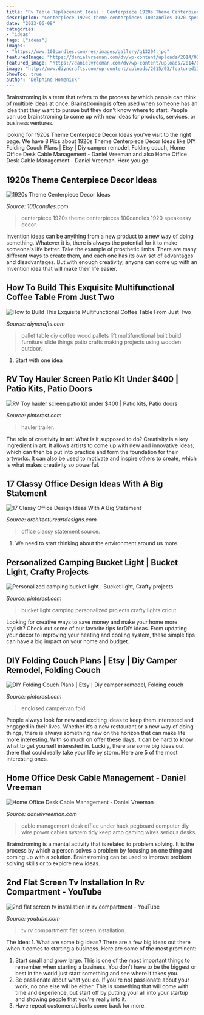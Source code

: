 ```yaml
---
title: "Rv Table Replacement Ideas : Centerpiece 1920s Theme Centerpieces 100candles 1920 Speakeasy Decor"
description: "Centerpiece 1920s theme centerpieces 100candles 1920 speakeasy decor"
date: "2023-06-08"
categories:
- "ideas"
tags: ["ideas"]
images:
- "https://www.100candles.com/res/images/gallery/g13294.jpg"
featuredImage: "https://danielvreeman.com/dv/wp-content/uploads/2014/02/under-desk-cable-management-1.jpg"
featured_image: "https://danielvreeman.com/dv/wp-content/uploads/2014/02/under-desk-cable-management-1.jpg"
image: "http://www.diyncrafts.com/wp-content/uploads/2015/03/featured11.jpg"
ShowToc: true
author: "Delphine Homenick"
---
```



Brainstroming is a term that refers to the process by which people can think of multiple ideas at once. Brainstroming is often used when someone has an idea that they want to pursue but they don't know where to start. People can use brainstroming to come up with new ideas for products, services, or business ventures.

	

		
looking for 1920s Theme Centerpiece Decor Ideas you've visit to the right page. We have 8 Pics about 1920s Theme Centerpiece Decor Ideas like DIY Folding Couch Plans | Etsy | Diy camper remodel, Folding couch, Home Office Desk Cable Management - Daniel Vreeman and also Home Office Desk Cable Management - Daniel Vreeman. Here you go:
		
    
## 1920s Theme Centerpiece Decor Ideas

<img loading=lazy src="https://www.100candles.com/res/images/gallery/g13294.jpg" onerror="this.onerror=null;this.src='https://tse2.mm.bing.net/th?id=OIP.prqwQLGGyyLi44EiYI7TjwHaLH&amp;pid=15.1';" alt="1920s Theme Centerpiece Decor Ideas">

_Source: 100candles.com_

>centerpiece 1920s theme centerpieces 100candles 1920 speakeasy decor. 

	

Invention ideas can be anything from a new product to a new way of doing something. Whatever it is, there is always the potential for it to make someone's life better. Take the example of prosthetic limbs. There are many different ways to create them, and each one has its own set of advantages and disadvantages. But with enough creativity, anyone can come up with an Invention idea that will make their life easier.

    
## How To Build This Exquisite Multifunctional Coffee Table From Just Two

<img loading=lazy src="http://www.diyncrafts.com/wp-content/uploads/2015/03/featured11.jpg" onerror="this.onerror=null;this.src='https://tse3.mm.bing.net/th?id=OIP.7AQoQea1TkYOpA7vJ0jljAHaD4&amp;pid=15.1';" alt="How to Build This Exquisite Multifunctional Coffee Table From Just Two">

_Source: diyncrafts.com_

>pallet table diy coffee wood pallets lift multifunctional built build furniture slide things patio crafts making projects using wooden outdoor. 

	

 1. Start with one idea

    
## RV Toy Hauler Screen Patio Kit Under $400 | Patio Kits, Patio Doors

<img loading=lazy src="https://i.pinimg.com/736x/86/a4/24/86a424a6d036c4dc16818065d061f4a9.jpg" onerror="this.onerror=null;this.src='https://tse3.mm.bing.net/th?id=OIP.OKIP1afoeAYw3d4Kgqj8PAHaEK&amp;pid=15.1';" alt="RV Toy hauler screen patio kit under $400 | Patio kits, Patio doors">

_Source: pinterest.com_

>hauler trailer. 

	

The role of creativity in art: What is it supposed to do?
Creativity is a key ingredient in art. It allows artists to come up with new and innovative ideas, which can then be put into practice and form the foundation for their artworks. It can also be used to motivate and inspire others to create, which is what makes creativity so powerful.

    
## 17 Classy Office Design Ideas With A Big Statement

<img loading=lazy src="http://www.architectureartdesigns.com/wp-content/uploads/2015/04/835-630x394.jpg" onerror="this.onerror=null;this.src='https://tse3.mm.bing.net/th?id=OIP.5Pt8suKygLJJRH3uk0BAOQHaEo&amp;pid=15.1';" alt="17 Classy Office Design Ideas With A Big Statement">

_Source: architectureartdesigns.com_

>office classy statement source. 

	

1. We need to start thinking about the environment around us more.

    
## Personalized Camping Bucket Light | Bucket Light, Crafty Projects

<img loading=lazy src="https://i.pinimg.com/originals/66/23/7c/66237c3b89ea74b54b7f4797f29232af.png" onerror="this.onerror=null;this.src='https://tse1.mm.bing.net/th?id=OIP.F28fe3EqYX5See5RWp2f-AHaNK&amp;pid=15.1';" alt="Personalized camping bucket light | Bucket light, Crafty projects">

_Source: pinterest.com_

>bucket light camping personalized projects crafty lights cricut. 

	

Looking for creative ways to save money and make your home more stylish? Check out some of our favorite tips forDIY ideas. From updating your décor to improving your heating and cooling system, these simple tips can have a big impact on your home and budget.

    
## DIY Folding Couch Plans | Etsy | Diy Camper Remodel, Folding Couch

<img loading=lazy src="https://i.pinimg.com/736x/55/13/08/551308657b5502c5f7c4ffe6bb4a33f2.jpg" onerror="this.onerror=null;this.src='https://tse2.mm.bing.net/th?id=OIP.Jcp0iTd4J66qE8JjnrvtrwHaHa&amp;pid=15.1';" alt="DIY Folding Couch Plans | Etsy | Diy camper remodel, Folding couch">

_Source: pinterest.com_

>enclosed campervan fold. 

	

People always look for new and exciting ideas to keep them interested and engaged in their lives. Whether it’s a new restaurant or a new way of doing things, there is always something new on the horizon that can make life more interesting. With so much on offer these days, it can be hard to know what to get yourself interested in. Luckily, there are some big ideas out there that could really take your life by storm. Here are 5 of the most interesting ones.

    
## Home Office Desk Cable Management - Daniel Vreeman

<img loading=lazy src="https://danielvreeman.com/dv/wp-content/uploads/2014/02/under-desk-cable-management-1.jpg" onerror="this.onerror=null;this.src='https://tse3.mm.bing.net/th?id=OIP.RDrrFAq9hgsv0w5HOjU9BwHaEK&amp;pid=15.1';" alt="Home Office Desk Cable Management - Daniel Vreeman">

_Source: danielvreeman.com_

>cable management desk office under hack pegboard computer diy wire power cables system tidy keep amp gaming wires serious desks. 

	

Brainstroming is a mental activity that is related to problem solving. It is the process by which a person solves a problem by focusing on one thing and coming up with a solution. Brainstroming can be used to improve problem solving skills or to explore new ideas.

    
## 2nd Flat Screen Tv Installation In Rv Compartment - YouTube

<img loading=lazy src="https://i.ytimg.com/vi/UzLBffF_Jfg/maxresdefault.jpg" onerror="this.onerror=null;this.src='https://tse3.mm.bing.net/th?id=OIP.KAe8xujq0kq7avm32BeOmQHaEK&amp;pid=15.1';" alt="2nd flat screen tv installation in rv compartment - YouTube">

_Source: youtube.com_

>tv rv compartment flat screen installation. 

	

The Idea: 1. What are some big ideas?
There are a few big ideas out there when it comes to starting a business. Here are some of the most prominent:
1. Start small and grow large. This is one of the most important things to remember when starting a business. You don't have to be the biggest or best in the world just start something and see where it takes you.
2. Be passionate about what you do. If you're not passionate about your work, no one else will be either. This is something that will come with time and experience, but start off by putting your all into your startup and showing people that you're really into it.
3. Have repeat customers/clients come back for more.

